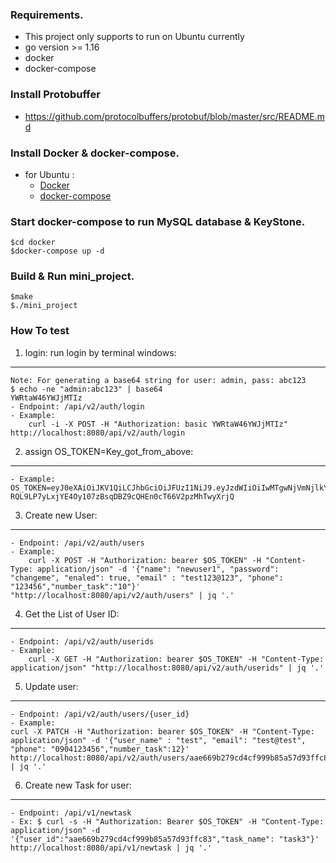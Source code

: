 ### Requirements.
 - This project only supports to run on Ubuntu currently
 - go version >= 1.16
 - docker
 - docker-compose
### Install Protobuffer
 - https://github.com/protocolbuffers/protobuf/blob/master/src/README.md

### Install Docker & docker-compose.
 * for Ubuntu : 
    - [Docker](https://docs.docker.com/engine/install/ubuntu/)
    - [docker-compose](https://docs.docker.com/compose/install/)

### Start docker-compose to run MySQL database & KeyStone.
    $cd docker
    $docker-compose up -d

### Build & Run mini_project.
    $make
    $./mini_project

### How To test

1. login: run login by terminal windows:
----------------------------------------
    Note: For generating a base64 string for user: admin, pass: abc123
    $ echo -ne "admin:abc123" | base64
    YWRtaW46YWJjMTIz
    - Endpoint: /api/v2/auth/login
    - Example:
        curl -i -X POST -H "Authorization: basic YWRtaW46YWJjMTIz" http://localhost:8080/api/v2/auth/login

2. assign OS_TOKEN=Key_got_from_above:
-------------------------------------
    - Example: OS_TOKEN=eyJ0eXAiOiJKV1QiLCJhbGciOiJFUzI1NiJ9.eyJzdWIiOiIwMTgwNjVmNjlkYTY0MTgzYjNmNDc5MDAwMWRkOWE5ZSIsImlhdCI6MTYzNzUwNjY4NSwiZXhwIjoxNjM3NTEwMjg1LCJvcGVuc3RhY2tfbWV0aG9kcyI6WyJwYXNzd29yZCJdLCJvcGVuc3RhY2tfYXVkaXRfaWRzIjpbIk5GbTRKWFBSVHBXRVowdlpFWHgzX0EiXSwib3BlbnN0YWNrX3Byb2plY3RfaWQiOiIzYThlZGMyZDcwMDE0NmViOWVjMGQyZjM1M2YxMjQ3ZiJ9.DKJzr82g6My4z3FoshegAvlz1zF1yiZSCMJ-RQL9LP7yLxjYE4Oy107zBsqDBZ9cQHEn0cT66V2pzMhTwyXrjQ

3. Create new User:
-------------------
    - Endpoint: /api/v2/auth/users
    - Example:
        curl -X POST -H "Authorization: bearer $OS_TOKEN" -H "Content-Type: application/json" -d '{"name": "newuser1", "password": "changeme", "enaled": true, "email" : "test123@123", "phone": "123456","number_task":"10"}' "http://localhost:8080/api/v2/auth/users" | jq '.'

4. Get the List of User ID:
---------------------------
    - Endpoint: /api/v2/auth/userids
    - Example:
        curl -X GET -H "Authorization: bearer $OS_TOKEN" -H "Content-Type: application/json" "http://localhost:8080/api/v2/auth/userids" | jq '.'

5. Update user:
---------------
    - Endpoint: /api/v2/auth/users/{user_id}
    - Example:
    curl -X PATCH -H "Authorization: bearer $OS_TOKEN" -H "Content-Type: application/json" -d '{"user_name" : "test", "email": "test@test", "phone": "0904123456","number_task":12}' http://localhost:8080/api/v2/auth/users/aae669b279cd4cf999b85a57d93ffc83 | jq '.'

6. Create new Task for user:
----------------------------
    - Endpoint: /api/v1/newtask
    - Ex: $ curl -s -H "Authorization: Bearer $OS_TOKEN" -H "Content-Type: application/json" -d '{"user_id":"aae669b279cd4cf999b85a57d93ffc83","task_name": "task3"}' http://localhost:8080/api/v1/newtask | jq '.'